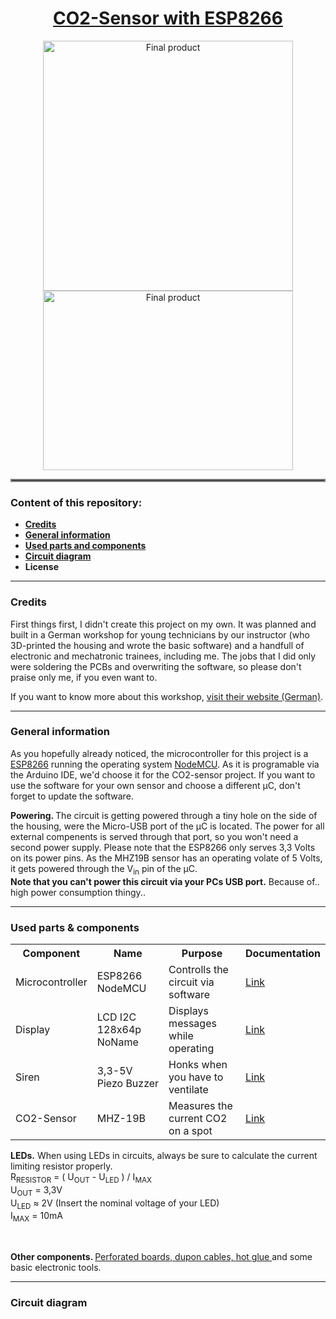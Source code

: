 <h1 align="center"><ins>CO2-Sensor with ESP8266</ins></h1>
<p float="left" align="middle">
    <img src="https://github.com/itsDkiller/CO2-Sensor/blob/master/media/product.jpg" width="400" title="Final product">
    <img src="https://github.com/itsDkiller/CO2-Sensor/blob/master/media/build.jpg" width="400" height="287" title="Final product">
</p>
<hr style="border:2px solid gray"> </hr>
<h3 align="left">Content of this repository:</h3>
<ul>
    <li><b><a href="#credits">Credits</a></b></li>
    <li><b><a href="#general-information">General information</a></b></li>
    <li><b><a href="#used-parts--components">Used parts and components</a></b></li>
    <li><b><a href="#circuit-diagram">Circuit diagram</a></b></li>
    <li><b>License</b></li>
</ul>
<hr />
<h3>Credits</h2>
<p>First things first, I didn't create this project on my own. It was planned and built in a
German workshop for young technicians by our instructor (who 3D-printed the housing and wrote the
basic software) and a handfull of electronic and mechatronic trainees, including me.
The jobs that I did only were soldering the PCBs and overwriting the software, so please don't
praise only me, if you even want to.
 
If you want to know more about this workshop, <a href="https://gbf-ev.de/beruf/verbundausbildung/">visit their website (German)</a>.</p>
<hr />
<h3>General information</h2>
<p>As you hopefully already noticed, the microcontroller for this project is a <a href="https://en.wikipedia.org/wiki/ESP8266">ESP8266</a> running the operating system <a href="https://en.wikipedia.org/wiki/NodeMCU">NodeMCU</a>. As it is programable via the Arduino IDE, we'd choose it for the CO2-sensor project. If you want to use the software for your own sensor and choose a different µC, don't forget to update the software.</p>
<p><b>Powering. </b>The circuit is getting powered through a tiny hole on the side of the housing, were the Micro-USB port of the µC is located.
The power for all external compenents is served through that port, so you won't need a second power supply.
Please note that the ESP8266 only serves 3,3 Volts on its power pins. As the MHZ19B sensor has an operating volate of 5 Volts, it gets powered through the V<sub>in</sub> pin of the µC.
<br /><b>Note that you can't power this circuit via your PCs USB port.</b> Because of.. high power consumption thingy..</p>
<hr />
<h3>Used parts & components</h3>
<table>
    <tr>
        <th>Component</th>
        <th>Name</th>
        <th>Purpose</th>
        <th>Documentation</th>
    </tr>
    <tr>
        <td>Microcontroller</td>
        <td>ESP8266 NodeMCU</td>
        <td>Controlls the circuit via software</td>
        <td><a href="https://arduino-esp8266.readthedocs.io/en/latest/">Link</a></td>
    </tr>
    <tr>
        <td>Display</td>
        <td>LCD I2C 128x64p NoName</td>
        <td>Displays messages while operating</td>
        <td><a href="https://randomnerdtutorials.com/guide-for-oled-display-with-arduino/">Link</a></td>
    </tr>
    <tr>
        <td>Siren</td>
        <td>3,3-5V Piezo Buzzer</td>
        <td>Honks when you have to ventilate</td>
        <td><a href="https://www.puiaudio.com/media/SpecSheet/AI-3035-TWT-3V-R.pdf">Link</a></td>
    </tr>
    <tr>
        <td>CO2-Sensor</td>
        <td>MHZ-19B</td>
        <td>Measures the current CO2 on a spot</td>
        <td><a href="https://www.winsen-sensor.com/d/files/infrared-gas-sensor/mh-z19b-co2-ver1_0.pdf">Link</a></td>
    </tr>
</table>
<p><b>LEDs.</b> When using LEDs in circuits, always be sure to calculate the current limiting resistor properly.<br />
R<sub>RESISTOR</sub> = ( U<sub>OUT</sub> - U<sub>LED</sub> ) / I<sub>MAX</sub><br />U<sub>OUT</sub> = 3,3V<br />U<sub>LED</sub> ≈ 2V (Insert the nominal voltage of your LED)<br />I<sub>MAX</sub> = 10mA</p>
<br />
<p><b>Other components. </b><a href="https://en.wikipedia.org/wiki/Perfboard">Perforated boards, </a><a href="https://en.wikipedia.org/wiki/Jump_wire">dupon cables, </a><a href="https://en.wikipedia.org/wiki/Hot-melt_adhesive">hot glue </a>and some basic electronic tools.</p>
<hr />
<h3>Circuit diagram</h3>